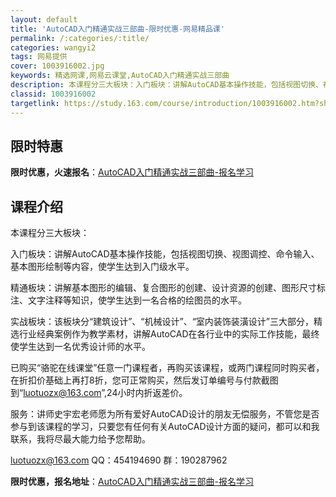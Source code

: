 ```yaml
---
layout: default
title: 'AutoCAD入门精通实战三部曲-限时优惠-网易精品课'
permalink: /:categories/:title/
categories: wangyi2
tags: 网易提供
cover: 1003916002.jpg
keywords: 精选网课,网易云课堂,AutoCAD入门精通实战三部曲
description: 本课程分三大板块：入门板块：讲解AutoCAD基本操作技能，包括视图切换、视图调控、命令输入、基本图形绘制等内容，使学生
classid: 1003916002
targetlink: https://study.163.com/course/introduction/1003916002.htm?share=1&shareId=1025206652&utm_campaign=share&utm_medium=iphoneShare&utm_source=&utm_u=1025206652
---
```


## 限时特惠

**限时优惠，火速报名**：[AutoCAD入门精通实战三部曲-报名学习](https://study.163.com/course/introduction/1003916002.htm?share=1&shareId=1025206652&utm_campaign=share&utm_medium=iphoneShare&utm_source=&utm_u=1025206652)

## 课程介绍

本课程分三大板块：

入门板块：讲解AutoCAD基本操作技能，包括视图切换、视图调控、命令输入、基本图形绘制等内容，使学生达到入门级水平。

精通板块：讲解基本图形的编辑、复合图形的创建、设计资源的创建、图形尺寸标注、文字注释等知识，使学生达到一名合格的绘图员的水平。

实战板块：该板块分“建筑设计”、“机械设计”、“室内装饰装潢设计”三大部分，精选行业经典案例作为教学素材，讲解AutoCAD在各行业中的实际工作技能，最终使学生达到一名优秀设计师的水平。

已购买“骆驼在线课堂”任意一门课程者，再购买该课程，或两门课程同时购买者，在折扣价基础上再打8折，您可正常购买，然后发订单编号与付款截图到“luotuozx@163.com”,24小时内折返差价。

服务：讲师史宇宏老师愿为所有爱好AutoCAD设计的朋友无偿服务，不管您是否参与到该课程的学习，只要您有任何有关AutoCAD设计方面的疑问，都可以和我联系，我将尽最大能力给予您帮助。

luotuozx@163.com            QQ：454194690     群：190287962

**限时优惠，报名地址**：[AutoCAD入门精通实战三部曲-报名学习](https://study.163.com/course/introduction/1003916002.htm?share=1&shareId=1025206652&utm_campaign=share&utm_medium=iphoneShare&utm_source=&utm_u=1025206652)

